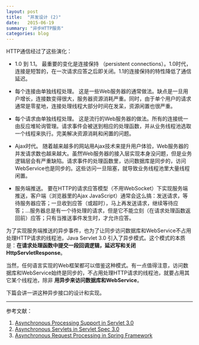```yaml
---
layout: post
title:  "并发设计 (2)"
date:   2015-06-19
summary: "异步HTTP服务"
categories: blog
---
```


HTTP通信经过了这些演化：

*   1.0 到 1.1。
    最重要的变化是连接保持 （persistent connections）。1.0时代，连接是短暂的，在一次请求应答之后即关闭。1.1的连接保持的特性降低了通信延迟。

*   每个连接由单独线程处理。
    这是一些Web服务器的通常做法。缺点是一旦用户增长，连接数变得很大，服务器资源消耗严重。同时，由于单个用户的请求通常是零星地，连接处理线程大部分时间在发呆，资源闲置也很严重。

*   每个请求由单独线程处理。
    这是流行的Web服务器的做法。所有的连接统一由反应堆轮询管理。请求事件会被送到相应的处理函数，并从业务线程池选取一个线程来执行。完美解决资源消耗和闲置的问题。

*   Ajax时代。
    随着越来越多的网站用Ajax技术来提升用户体验，Web服务器的并发请求数也越来越大。虽然Web服务器的接入层实现本身没问题，但是业务逻辑层会有严重缺陷。请求事件的处理函数里，访问数据库是同步的，访问WebService也是同步的。这些访问一旦阻塞，就导致业务线程池里大量线程闲置。

*   服务端推送。
    要在HTTP的请求应答模型（不用WebSocket）下实现服务端推送，客户端（浏览器里的Ajax JavaScript）通常会这么搞：发送请求，等待服务器应答；一旦收到应答（或超时），马上再发送请求，继续等待应答；...服务器总是有一个待处理的请求，但是它不能立刻（在请求处理函数返回前）应答；只有当推送事件发生时，才允许应答。

为了实现服务端推送的异步事件，也为了让同步访问数据库和WebService不占用处理HTTP请求的线程池，Java Servlet 3.0 引入了异步模式。这个模式的本质是：__在请求处理函数中提交一段回调逻辑，延迟写和关闭HttpServletResponse__。

当然，任何语言实现的Web框架都可以借鉴这种模式。有一点值得注意，访问数据库和WebService始终是同步的，不占用处理HTTP请求的线程池，就要占用其它某个线程池，除非 __用异步来访问数据库和WebService__。

下篇会讲一讲这种异步接口的设计和实现。

---

参考文献：

1.  [Asynchronous Processing Support in Servlet 3.0](http://www.javaworld.com/article/2077995/java-concurrency/asynchronous-processing-support-in-servlet-3-0.html)
2.  [Asynchronous Servlets in Servlet Spec 3.0](http://www.softwareengineeringsolutions.com/blogs/2010/08/13/asynchronous-servlets-in-servlet-spec-3-0)
3.  [Asynchronous Request Processing in Spring Framework](http://docs.spring.io/spring/docs/current/spring-framework-reference/htmlsingle/#mvc-ann-async)

